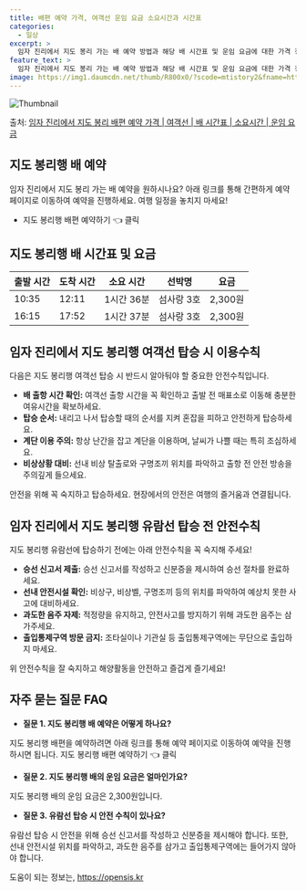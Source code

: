 ```yaml
---
title: 배편 예약 가격, 여객선 운임 요금 소요시간과 시간표
categories:
  - 일상
excerpt: >
  임자 진리에서 지도 봉리 가는 배 예약 방법과 해당 배 시간표 및 운임 요금에 대한 가격 정보를 안내 드리겠습니다. 안전하고 재밋는 지도 봉리행 여행을 위해 아래 정보 참고하시기 바랍니다. 지도 봉리행 배편 예약하기 👈 클릭임자 진리에서 지도 봉리행 배 시간표출발 시간도착 시간소요 시간선박명요금10:3512:111시간 36분섬사랑 3호2,300원16:1517:521시간 37분섬사랑 3호2,300원지도 봉리행 배편 예약하기 👈 클릭임자 진리에서 지도 봉리행 여객선 탑승 시 이용수칙대중교통을 이용하는 여객선을 탑승할 때 알아둬야 할 중요한 절차와 주의사항에 대해 알아보겠습니다. 1. 배 출항 시간 확인 여객선 출항 시간을 반드시 확인하여 미리 매표소로 가서 충분한 여유시간을 가지도록 합니다. 2. 탑승 순서..
feature_text: >
  임자 진리에서 지도 봉리 가는 배 예약 방법과 해당 배 시간표 및 운임 요금에 대한 가격 정보를 안내 드리겠습니다. 안전하고 재밋는 지도 봉리행 여행을 위해 아래 정보 참고하시기 바랍니다. 지도 봉리행 배편 예약하기 👈 클릭임자 진리에서 지도 봉리행 배 시간표출발 시간도착 시간소요 시간선박명요금10:3512:111시간 36분섬사랑 3호2,300원16:1517:521시간 37분섬사랑 3호2,300원지도 봉리행 배편 예약하기 👈 클릭임자 진리에서 지도 봉리행 여객선 탑승 시 이용수칙대중교통을 이용하는 여객선을 탑승할 때 알아둬야 할 중요한 절차와 주의사항에 대해 알아보겠습니다. 1. 배 출항 시간 확인 여객선 출항 시간을 반드시 확인하여 미리 매표소로 가서 충분한 여유시간을 가지도록 합니다. 2. 탑승 순서..
image: https://img1.daumcdn.net/thumb/R800x0/?scode=mtistory2&fname=https%3A%2F%2Fblog.kakaocdn.net%2Fdn%2FDNJsm%2FbtsHDTqfTDQ%2FNu2D1nqG0z2Zm2yfJfL2Rk%2Fimg.webp
---
```


![Thumbnail](https://img1.daumcdn.net/thumb/R800x0/?scode=mtistory2&fname=https%3A%2F%2Fblog.kakaocdn.net%2Fdn%2FDNJsm%2FbtsHDTqfTDQ%2FNu2D1nqG0z2Zm2yfJfL2Rk%2Fimg.webp)

<p>출처: <a href="https://opensis.kr/entry/%EC%9E%84%EC%9E%90-%EC%A7%84%EB%A6%AC%EC%97%90%EC%84%9C-%EC%A7%80%EB%8F%84-%EB%B4%89%EB%A6%AC-%EB%B0%B0%ED%8E%B8-%EC%98%88%EC%95%BD-%EA%B0%80%EA%B2%A9-%EC%97%AC%EA%B0%9D%EC%84%A0-%EB%B0%B0-%EC%8B%9C%EA%B0%84%ED%91%9C-%EC%86%8C%EC%9A%94%EC%8B%9C%EA%B0%84-%EC%9A%B4%EC%9E%84-%EC%9A%94%EA%B8%88" rel="dofollow">임자 진리에서 지도 봉리 배편 예약 가격 | 여객선 | 배 시간표 | 소요시간 | 운임 요금</a> </p>

## 지도 봉리행 배 예약

임자 진리에서 지도 봉리 가는 배 예약을 원하시나요? 아래 링크를 통해 간편하게 예약 페이지로 이동하여 예약을 진행하세요. 여행 일정을
놓치지 마세요!

  * 지도 봉리행 배편 예약하기 👈 클릭

## 지도 봉리행 배 시간표 및 요금

**출발 시간** | **도착 시간** | **소요 시간** | **선박명** | **요금**  
---|---|---|---|---  
10:35 | 12:11 | 1시간 36분 | 섬사랑 3호 | 2,300원  
16:15 | 17:52 | 1시간 37분 | 섬사랑 3호 | 2,300원  
  
## 임자 진리에서 지도 봉리행 여객선 탑승 시 이용수칙

다음은 지도 봉리행 여객선 탑승 시 반드시 알아둬야 할 중요한 안전수칙입니다.

  * **배 출항 시간 확인:** 여객선 출항 시간을 꼭 확인하고 출발 전 매표소로 이동해 충분한 여유시간을 확보하세요. 
  * **탑승 순서:** 내리고 나서 탑승할 때의 순서를 지켜 혼잡을 피하고 안전하게 탑승하세요. 
  * **계단 이용 주의:** 항상 난간을 잡고 계단을 이용하며, 날씨가 나쁠 때는 특히 조심하세요. 
  * **비상상황 대비:** 선내 비상 탈출로와 구명조끼 위치를 파악하고 출항 전 안전 방송을 주의깊게 들으세요.

안전을 위해 꼭 숙지하고 탑승하세요. 현장에서의 안전은 여행의 즐거움과 연결됩니다.

## 임자 진리에서 지도 봉리행 유람선 탑승 전 안전수칙

지도 봉리행 유람선에 탑승하기 전에는 아래 안전수칙을 꼭 숙지해 주세요!

  * **승선 신고서 제출:** 승선 신고서를 작성하고 신분증을 제시하여 승선 절차를 완료하세요.
  * **선내 안전시설 확인:** 비상구, 비상벨, 구명조끼 등의 위치를 파악하여 예상치 못한 사고에 대비하세요.
  * **과도한 음주 자제:** 적정량을 유지하고, 안전사고를 방지하기 위해 과도한 음주는 삼가주세요. 
  * **출입통제구역 방문 금지:** 조타실이나 기관실 등 출입통제구역에는 무단으로 출입하지 마세요.

위 안전수칙을 잘 숙지하고 해양활동을 안전하고 즐겁게 즐기세요!

## 자주 묻는 질문 FAQ

  * **질문 1. 지도 봉리행 배 예약은 어떻게 하나요?**

지도 봉리행 배편을 예약하려면 아래 링크를 통해 예약 페이지로 이동하여 예약을 진행하시면 됩니다. 지도 봉리행 배편 예약하기 👈 클릭

  * **질문 2. 지도 봉리행 배의 운임 요금은 얼마인가요?**

지도 봉리행 배의 운임 요금은 2,300원입니다.

  * **질문 3. 유람선 탑승 시 안전 수칙이 있나요?**

유람선 탑승 시 안전을 위해 승선 신고서를 작성하고 신분증을 제시해야 합니다. 또한, 선내 안전시설 위치를 파악하고, 과도한 음주를 삼가고
출입통제구역에는 들어가지 않아야 합니다.

 

도움이 되는 정보는, <a href="https://opensis.kr" rel="dofollow">https://opensis.kr</a>


